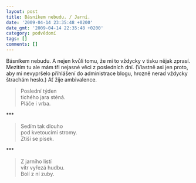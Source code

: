 ```yaml
---
layout: post
title: Básníkem nebudu. / Jarní.
date: '2009-04-14 23:35:48 +0200'
date_gmt: '2009-04-14 22:35:48 +0200'
category: podvědomí
tags: []
comments: []
---
```

<p>Básníkem nebudu. A nejen kvůli tomu, že mi to vždycky v tisku nějak zprasí. Mezitím tu ale mám tři nejasné věci z posledních dní. (Vlastně asi jen proto, aby mi nevypršelo přihlášení do administrace blogu, hrozně nerad vždycky štrachám heslo.) Ať žije ambivalence.</p>
<blockquote><p>Poslední týden<br />
tichého jara sténá.<br />
Pláče i vrba.</p></blockquote>
<p>***</p>
<blockquote><p>Sedím tak dlouho<br />
pod kvetoucími stromy.<br />
Ztiší se písek.</p></blockquote>
<p>***</p>
<blockquote><p>Z jarního listí<br />
vítr vyřezá hudbu.<br />
Bolí z ní zuby.</p></blockquote>
